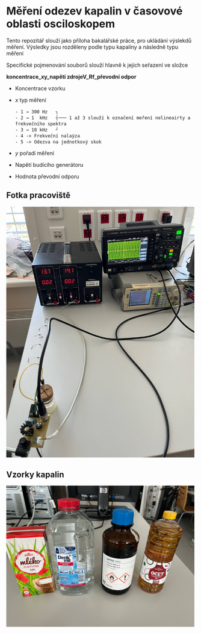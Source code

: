 # Měření odezev kapalin v časovové oblasti osciloskopem
Tento repozitář slouží jako příloha bakalářské práce, pro ukládání výslekdů měření.
Výsledky jsou rozděleny podle typu kapaliny a následně typu měření

Specifické pojmenování souborů slouží hlavně k jejich seřazení ve složce

**koncentrace_xy_napětí zdrojeV_Rf_převodní odpor**
- Koncentrace vzorku
- *x* typ měření
  ```
  - 1 → 300 Hz   ┐
  - 2 → 1  kHz   ┤─── 1 až 3 slouží k označení meření nelineairty a frekvečního spektra
  - 3 → 10 kHz   ┘
  - 4 -> Frekveční nalaýza
  - 5 -> Odezva na jednotkový skok
  ```
  
- *y* pořadí měření
- Napětí budícího generátoru
- Hodnota převodní odporu

## Fotka pracoviště
<img src="Fotky%20z%20měření/Pracovsite2.jpg" alt="Fotka pracoviště" width="500">

## Vzorky kapalin
<img src="Fotky%20z%20měření/Vzorky.jpg" alt="Vzorky kapalin" width="500">
